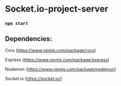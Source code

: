 # Socket.io-project-server

### `npm start`

## Dependencies:

Cors (https://www.npmjs.com/package/cors)

Express (https://www.npmjs.com/package/express)

Nodemon (https://www.npmjs.com/package/nodemon)

Socket.io (https://socket.io/)
